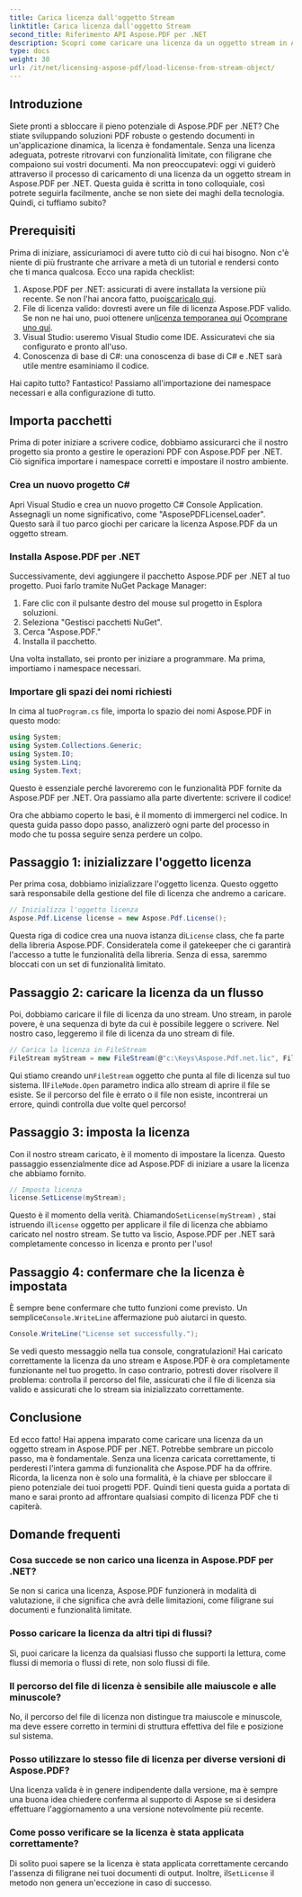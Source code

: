 ```yaml
---
title: Carica licenza dall'oggetto Stream
linktitle: Carica licenza dall'oggetto Stream
second_title: Riferimento API Aspose.PDF per .NET
description: Scopri come caricare una licenza da un oggetto stream in Aspose.PDF per .NET con questa guida completa e dettagliata.
type: docs
weight: 30
url: /it/net/licensing-aspose-pdf/load-license-from-stream-object/
---
```

## Introduzione

Siete pronti a sbloccare il pieno potenziale di Aspose.PDF per .NET? Che stiate sviluppando soluzioni PDF robuste o gestendo documenti in un'applicazione dinamica, la licenza è fondamentale. Senza una licenza adeguata, potreste ritrovarvi con funzionalità limitate, con filigrane che compaiono sui vostri documenti. Ma non preoccupatevi: oggi vi guiderò attraverso il processo di caricamento di una licenza da un oggetto stream in Aspose.PDF per .NET. Questa guida è scritta in tono colloquiale, così potrete seguirla facilmente, anche se non siete dei maghi della tecnologia. Quindi, ci tuffiamo subito?

## Prerequisiti

Prima di iniziare, assicuriamoci di avere tutto ciò di cui hai bisogno. Non c'è niente di più frustrante che arrivare a metà di un tutorial e rendersi conto che ti manca qualcosa. Ecco una rapida checklist:

1.  Aspose.PDF per .NET: assicurati di avere installata la versione più recente. Se non l'hai ancora fatto, puoi[scaricalo qui](https://releases.aspose.com/pdf/net/).
2. File di licenza valido: dovresti avere un file di licenza Aspose.PDF valido. Se non ne hai uno, puoi ottenere un[licenza temporanea qui](https://purchase.aspose.com/temporary-license/) O[comprane uno qui](https://purchase.aspose.com/buy).
3. Visual Studio: useremo Visual Studio come IDE. Assicuratevi che sia configurato e pronto all'uso.
4. Conoscenza di base di C#: una conoscenza di base di C# e .NET sarà utile mentre esaminiamo il codice.

Hai capito tutto? Fantastico! Passiamo all'importazione dei namespace necessari e alla configurazione di tutto.

## Importa pacchetti

Prima di poter iniziare a scrivere codice, dobbiamo assicurarci che il nostro progetto sia pronto a gestire le operazioni PDF con Aspose.PDF per .NET. Ciò significa importare i namespace corretti e impostare il nostro ambiente.

### Crea un nuovo progetto C#

Apri Visual Studio e crea un nuovo progetto C# Console Application. Assegnagli un nome significativo, come "AsposePDFLicenseLoader". Questo sarà il tuo parco giochi per caricare la licenza Aspose.PDF da un oggetto stream.

### Installa Aspose.PDF per .NET

Successivamente, devi aggiungere il pacchetto Aspose.PDF per .NET al tuo progetto. Puoi farlo tramite NuGet Package Manager:

1. Fare clic con il pulsante destro del mouse sul progetto in Esplora soluzioni.
2. Seleziona "Gestisci pacchetti NuGet".
3. Cerca "Aspose.PDF."
4. Installa il pacchetto.

Una volta installato, sei pronto per iniziare a programmare. Ma prima, importiamo i namespace necessari.

### Importare gli spazi dei nomi richiesti

 In cima al tuo`Program.cs` file, importa lo spazio dei nomi Aspose.PDF in questo modo:

```csharp
using System;
using System.Collections.Generic;
using System.IO;
using System.Linq;
using System.Text;
```

Questo è essenziale perché lavoreremo con le funzionalità PDF fornite da Aspose.PDF per .NET. Ora passiamo alla parte divertente: scrivere il codice!

Ora che abbiamo coperto le basi, è il momento di immergerci nel codice. In questa guida passo dopo passo, analizzerò ogni parte del processo in modo che tu possa seguire senza perdere un colpo.

## Passaggio 1: inizializzare l'oggetto licenza

Per prima cosa, dobbiamo inizializzare l'oggetto licenza. Questo oggetto sarà responsabile della gestione del file di licenza che andremo a caricare.

```csharp
// Inizializza l'oggetto licenza
Aspose.Pdf.License license = new Aspose.Pdf.License();
```

Questa riga di codice crea una nuova istanza di`License` class, che fa parte della libreria Aspose.PDF. Consideratela come il gatekeeper che ci garantirà l'accesso a tutte le funzionalità della libreria. Senza di essa, saremmo bloccati con un set di funzionalità limitato.

## Passaggio 2: caricare la licenza da un flusso

Poi, dobbiamo caricare il file di licenza da uno stream. Uno stream, in parole povere, è una sequenza di byte da cui è possibile leggere o scrivere. Nel nostro caso, leggeremo il file di licenza da uno stream di file.

```csharp
// Carica la licenza in FileStream
FileStream myStream = new FileStream(@"c:\Keys\Aspose.Pdf.net.lic", FileMode.Open);
```

 Qui stiamo creando un`FileStream` oggetto che punta al file di licenza sul tuo sistema. Il`FileMode.Open` parametro indica allo stream di aprire il file se esiste. Se il percorso del file è errato o il file non esiste, incontrerai un errore, quindi controlla due volte quel percorso!

## Passaggio 3: imposta la licenza

Con il nostro stream caricato, è il momento di impostare la licenza. Questo passaggio essenzialmente dice ad Aspose.PDF di iniziare a usare la licenza che abbiamo fornito.

```csharp
// Imposta licenza
license.SetLicense(myStream);
```

Questo è il momento della verità. Chiamando`SetLicense(myStream)` , stai istruendo il`license` oggetto per applicare il file di licenza che abbiamo caricato nel nostro stream. Se tutto va liscio, Aspose.PDF per .NET sarà completamente concesso in licenza e pronto per l'uso!

## Passaggio 4: confermare che la licenza è impostata

 È sempre bene confermare che tutto funzioni come previsto. Un semplice`Console.WriteLine` affermazione può aiutarci in questo.

```csharp
Console.WriteLine("License set successfully.");
```

Se vedi questo messaggio nella tua console, congratulazioni! Hai caricato correttamente la licenza da uno stream e Aspose.PDF è ora completamente funzionante nel tuo progetto. In caso contrario, potresti dover risolvere il problema: controlla il percorso del file, assicurati che il file di licenza sia valido e assicurati che lo stream sia inizializzato correttamente.

## Conclusione

Ed ecco fatto! Hai appena imparato come caricare una licenza da un oggetto stream in Aspose.PDF per .NET. Potrebbe sembrare un piccolo passo, ma è fondamentale. Senza una licenza caricata correttamente, ti perderesti l'intera gamma di funzionalità che Aspose.PDF ha da offrire. Ricorda, la licenza non è solo una formalità, è la chiave per sbloccare il pieno potenziale dei tuoi progetti PDF. Quindi tieni questa guida a portata di mano e sarai pronto ad affrontare qualsiasi compito di licenza PDF che ti capiterà.

## Domande frequenti

### Cosa succede se non carico una licenza in Aspose.PDF per .NET?  
Se non si carica una licenza, Aspose.PDF funzionerà in modalità di valutazione, il che significa che avrà delle limitazioni, come filigrane sui documenti e funzionalità limitate.

### Posso caricare la licenza da altri tipi di flussi?  
Sì, puoi caricare la licenza da qualsiasi flusso che supporti la lettura, come flussi di memoria o flussi di rete, non solo flussi di file.

### Il percorso del file di licenza è sensibile alle maiuscole e alle minuscole?  
No, il percorso del file di licenza non distingue tra maiuscole e minuscole, ma deve essere corretto in termini di struttura effettiva del file e posizione sul sistema.

### Posso utilizzare lo stesso file di licenza per diverse versioni di Aspose.PDF?  
Una licenza valida è in genere indipendente dalla versione, ma è sempre una buona idea chiedere conferma al supporto di Aspose se si desidera effettuare l'aggiornamento a una versione notevolmente più recente.

### Come posso verificare se la licenza è stata applicata correttamente?  
 Di solito puoi sapere se la licenza è stata applicata correttamente cercando l'assenza di filigrane nei tuoi documenti di output. Inoltre, il`SetLicense` il metodo non genera un'eccezione in caso di successo.